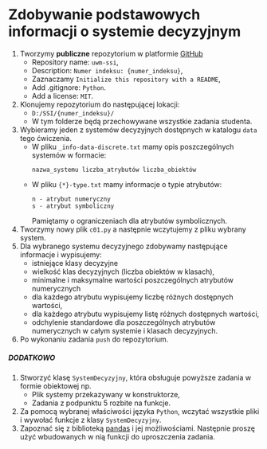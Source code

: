 # Zdobywanie podstawowych informacji o systemie decyzyjnym

1. Tworzymy **publiczne** repozytorium w platformie [GitHub](https://github.com/)
   - Repository name: `uwm-ssi`,
   - Description: `Numer indeksu: {numer_indeksu}`,
   - Zaznaczamy `Initialize this repository with a README`,
   - Add .gitignore: `Python`.
   - Add a license: `MIT`.
2. Klonujemy repozytorium do następującej lokacji:
   - `D:/SSI/{numer_indeksu}/`
   - W tym folderze będą przechowywane wszystkie zadania studenta.
3. Wybieramy jeden z systemów decyzyjnych dostępnych w katalogu `data` tego ćwiczenia.
   - W pliku `_info-data-discrete.txt` mamy opis poszczególnych systemów w formacie:
      ```
      nazwa_systemu liczba_atrybutów liczba_obiektów
      ```
   - W pliku `{*}-type.txt` mamy informacje o typie atrybutów:
      ```
      n - atrybut numeryczny
      s - atrybut symboliczny
      ```
      Pamiętamy o ograniczeniach dla atrybutów symbolicznych.
4. Tworzymy nowy plik `c01.py` a następnie wczytujemy z pliku wybrany system.
5. Dla wybranego systemu decyzyjnego zdobywamy następujące informacje i wypisujemy:
   - istniejące klasy decyzyjne
   - wielkość klas decyzyjnych (liczba obiektów w klasach),
   - minimalne i maksymalne wartości poszczególnych atrybutów numerycznych
   - dla każdego atrybutu wypisujemy liczbę różnych dostępnych wartości,
   - dla każdego atrybutu wypisujemy listę różnych dostępnych wartości,
   - odchylenie standardowe dla poszczególnych atrybutów numerycznych w całym systemie i klasach decyzyjnych.
6. Po wykonaniu zadania `push` do repozytorium.

##### DODATKOWO

1. Stworzyć klasę `SystemDecyzyjny`, która obsługuje powyższe zadania w formie obiektowej np.
   - Plik systemy przekazywany w konstruktorze,
   - Zadania z podpunktu 5 rozbite na funkcje.
2. Za pomocą wybranej właściwości języka `Python`, wczytać wszystkie pliki i wywołać funkcje z klasy `SystemDecyzyjny`.
3. Zapoznać się z biblioteką [pandas](https://pandas.pydata.org/) i jej możliwościami. Następnie proszę użyć wbudowanych w nią funkcji do uproszczenia zadania.
